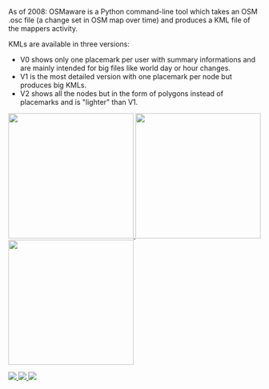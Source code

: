 As of 2008: OSMaware is a Python command-line tool  which takes an OSM .osc file (a change set in OSM map over time) and produces a KML file of the mappers activity.

KMLs are available in three versions: 
* V0 shows only one placemark per user with summary informations and are mainly intended for big files like world day or hour changes.
* V1 is the most detailed version with one placemark per node but produces big KMLs.
* V2 shows all the nodes but in the form of polygons instead of placemarks and is "lighter" than V1.

<a href="http://farm3.static.flickr.com/2291/2486256508_8de573fbfa_o.png"><img src="http://farm3.static.flickr.com/2291/2486256508_8de573fbfa_o.png" width="250">  </a>
<a href="http://farm3.static.flickr.com/2253/2460169592_c771287306_o.png"><img src="http://farm3.static.flickr.com/2253/2460169592_c771287306_o.png" width="250">  </a>
<a href="http://farm4.static.flickr.com/3288/2493493984_77cd3ba75b_m.jpg"><img src="http://farm4.static.flickr.com/3288/2493493984_77cd3ba75b_m.jpg" width="250">  </a>

<a href="http://farm4.static.flickr.com/3082/2475990682_6f3398ff9e_m.jpg" width="250"><img src="http://farm4.static.flickr.com/3082/2475990682_6f3398ff9e_m.jpg">  </a>
<a href="http://farm3.static.flickr.com/2162/2475990354_73d978eeb9_m.jpg" width="250"><img src="http://farm3.static.flickr.com/2162/2475990354_73d978eeb9_m.jpg">  </a>
<a href="http://farm4.static.flickr.com/3074/2509007109_de174267ca_m.jpg" width="250"><img src="http://farm4.static.flickr.com/3074/2509007109_de174267ca_m.jpg">  </a>










